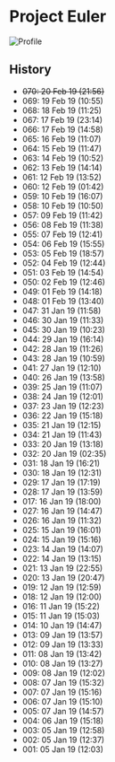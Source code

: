# Project Euler

![Profile](https://projecteuler.net/profile/rlaxognsk.png)

## History

- ~~070: 20 Feb 19 (21:56)~~
- 069: 19 Feb 19 (10:55)
- 068: 18 Feb 19 (11:25)
- 067: 17 Feb 19 (23:14)
- 066: 17 Feb 19 (14:58)
- 065: 16 Feb 19 (11:07)
- 064: 15 Feb 19 (11:47)
- 063: 14 Feb 19 (10:52)
- 062: 13 Feb 19 (14:14)
- 061: 12 Feb 19 (13:52)
- 060: 12 Feb 19 (01:42)
- 059: 10 Feb 19 (16:07)
- 058: 10 Feb 19 (10:50)
- 057: 09 Feb 19 (11:42)
- 056: 08 Feb 19 (11:38)
- 055: 07 Feb 19 (12:41)
- 054: 06 Feb 19 (15:55)
- 053: 05 Feb 19 (18:57)
- 052: 04 Feb 19 (12:44)
- 051: 03 Feb 19 (14:54)
- 050: 02 Feb 19 (12:46)
- 049: 01 Feb 19 (14:18)
- 048: 01 Feb 19 (13:40)
- 047: 31 Jan 19 (11:58)
- 046: 30 Jan 19 (11:33)
- 045: 30 Jan 19 (10:23)
- 044: 29 Jan 19 (16:14)
- 042: 28 Jan 19 (11:26)
- 043: 28 Jan 19 (10:59)
- 041: 27 Jan 19 (12:10)
- 040: 26 Jan 19 (13:58)
- 039: 25 Jan 19 (11:07)
- 038: 24 Jan 19 (12:01)
- 037: 23 Jan 19 (12:23)
- 036: 22 Jan 19 (15:18)
- 035: 21 Jan 19 (12:15)
- 034: 21 Jan 19 (11:43)
- 033: 20 Jan 19 (13:18)
- 032: 20 Jan 19 (02:35)
- 031: 18 Jan 19 (16:21)
- 030: 18 Jan 19 (12:31)
- 029: 17 Jan 19 (17:19)
- 028: 17 Jan 19 (13:59)
- 017: 16 Jan 19 (18:00)
- 027: 16 Jan 19 (14:47)
- 026: 16 Jan 19 (11:32)
- 025: 15 Jan 19 (16:01)
- 024: 15 Jan 19 (15:16)
- 023: 14 Jan 19 (14:07)
- 022: 14 Jan 19 (13:15)
- 021: 13 Jan 19 (22:55)
- 020: 13 Jan 19 (20:47)
- 019: 12 Jan 19 (12:59)
- 018: 12 Jan 19 (12:00)
- 016: 11 Jan 19 (15:22)
- 015: 11 Jan 19 (15:03)
- 014: 10 Jan 19 (14:47)
- 013: 09 Jan 19 (13:57)
- 012: 09 Jan 19 (13:33)
- 011: 08 Jan 19 (13:42)
- 010: 08 Jan 19 (13:27)
- 009: 08 Jan 19 (12:02)
- 008: 07 Jan 19 (15:32)
- 007: 07 Jan 19 (15:16)
- 006: 07 Jan 19 (15:10)
- 005: 07 Jan 19 (14:57)
- 004: 06 Jan 19 (15:18)
- 003: 05 Jan 19 (12:58)
- 002: 05 Jan 19 (12:37)
- 001: 05 Jan 19 (12:03)